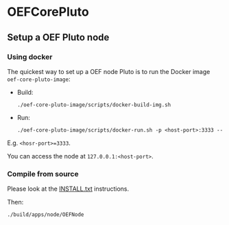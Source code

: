 # OEFCorePluto

## Setup a OEF Pluto node

### Using docker
The quickest way to set up a OEF node Pluto is to run the Docker image `oef-core-pluto-image`:

- Build:
 
      ./oef-core-pluto-image/scripts/docker-build-img.sh
    
- Run:

      ./oef-core-pluto-image/scripts/docker-run.sh -p <host-port>:3333 --

E.g. `<hosr-port>=3333`.

You can access the node at `127.0.0.1:<host-port>`.


### Compile from source

Please look at the [INSTALL.txt](./INSTALL.txt) instructions.

Then:
 
    ./build/apps/node/OEFNode
